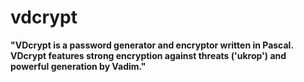 # vdcrypt
**"VDcrypt is a password generator and encryptor written in Pascal. VDcrypt features strong encryption against threats ('ukrop') and powerful generation by Vadim."**  
